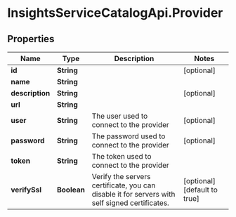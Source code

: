 # InsightsServiceCatalogApi.Provider

## Properties
Name | Type | Description | Notes
------------ | ------------- | ------------- | -------------
**id** | **String** |  | [optional] 
**name** | **String** |  | 
**description** | **String** |  | [optional] 
**url** | **String** |  | 
**user** | **String** | The user used to connect to the provider | [optional] 
**password** | **String** | The password used to connect to the provider | [optional] 
**token** | **String** | The token used to connect to the provider | 
**verifySsl** | **Boolean** | Verify the servers certificate, you can disable it for servers with self signed certificates. | [optional] [default to true]


